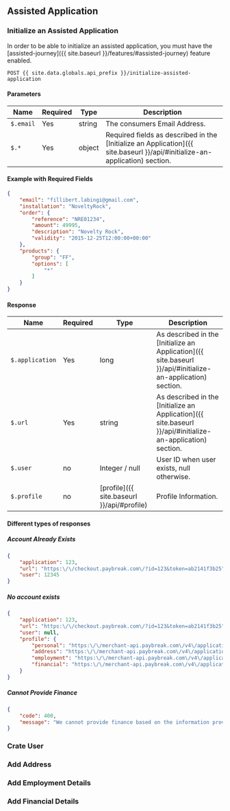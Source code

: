 ## Assisted Application

### Initialize an Assisted Application

In order to be able to initialize an assisted application, you must have the
[assisted-journey]({{ site.baseurl }}/features/#assisted-journey) feature enabled.

```
POST {{ site.data.globals.api_prefix }}/initialize-assisted-application
```

#### Parameters

Name | Required | Type | Description
--- | --- | --- | ---
`$.email` | Yes | string | The consumers Email Address.
`$.*` | Yes | object | Required fields as described in the [Initialize an Application]({{ site.baseurl }}/api/#initialize-an-application) section.

#### Example with Required Fields

```json
{
    "email": "fillibert.labingi@gmail.com",
    "installation": "NoveltyRock",
    "order": {
        "reference": "NRE01234",
        "amount": 49995,
        "description": "Novelty Rock",
        "validity": "2015-12-25T12:00:00+00:00"
    },
    "products": {
        "group": "FF",
        "options": [
            "*"
        ]
    }
}
```

#### Response
Name | Required | Type | Description
--- | --- | --- | ---
`$.application` | Yes | long | As described in the [Initialize an Application]({{ site.baseurl }}/api/#initialize-an-application) section.
`$.url` | Yes | string | As described in the [Initialize an Application]({{ site.baseurl }}/api/#initialize-an-application) section.
`$.user` | no | Integer / null | User ID when user exists, null otherwise.
`$.profile` | no | [profile]({{ site.baseurl }}/api/#profile) | Profile Information.

#### Different types of responses

##### Account Already Exists
```json
{
    "application": 123,
    "url": "https:\/\/checkout.paybreak.com\/?id=123&token=ab2141f3b25",
    "user": 12345
}
```

##### No account exists
```json
{
    "application": 123,
    "url": "https:\/\/checkout.paybreak.com\/?id=123&token=ab2141f3b25",
    "user": null,
    "profile": {
        "personal": "https:\/\/merchant-api.paybreak.com\/v4\/applications\/123\/profile\/personal",
        "address": "https:\/\/merchant-api.paybreak.com\/v4\/applications\/123\/profile\/address",
        "employment": "https:\/\/merchant-api.paybreak.com\/v4\/applications\/123\/profile\/employment",
        "financial": "https:\/\/merchant-api.paybreak.com\/v4\/applications\/123\/profile\/financial"
    }
}
```

##### Cannot Provide Finance
```json
{
    "code": 400,
    "message": "We cannot provide finance based on the information provided"
}
```

### Crate User

### Add Address

### Add Employment Details

### Add Financial Details
